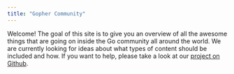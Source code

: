 ```yaml
---
title: "Gopher Community"
---
```


Welcome! The goal of this site is to give you an overview of all the awesome
things that are going on inside the Go community all around the world. We are
currently looking for ideas about what types of content should be included and
how. If you want to help, please take a look at our [project on
Github](https://github.com/GopherCommunity/main).
